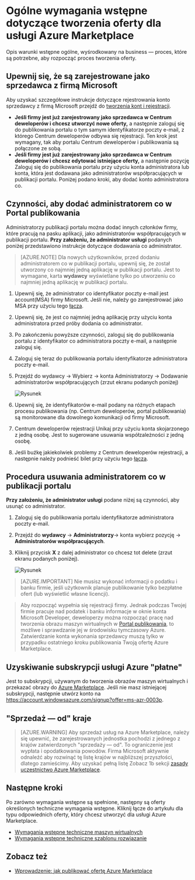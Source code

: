 <properties
   pageTitle="Zarówno wymagania wstępne dotyczące tworzenia oferty dla usługi Azure Marketplace | Microsoft Azure"
   description="Opis wymagań dotyczących tworzenia i wdrażania ofertę Azure Marketplace przez inne osoby do zakupu."
   services="marketplace-publishing"
   documentationCenter=""
   authors="HannibalSII"
   manager="hascipio"
   editor=""/>

<tags
  ms.service="marketplace"
  ms.devlang="na"
  ms.topic="article"
  ms.tgt_pltfrm="Azure"
  ms.workload="na"
  ms.date="08/18/2016"
  ms.author="hascipio"/>

# <a name="general-prerequisites-for-creating-an-offer-for-the-azure-marketplace"></a>Ogólne wymagania wstępne dotyczące tworzenia oferty dla usługi Azure Marketplace
Opis warunki wstępne ogólne, wyśrodkowany na business — proces, które są potrzebne, aby rozpocząć proces tworzenia oferty.

## <a name="ensure-that-you-are-registered-as-a-seller-with-microsoft"></a>Upewnij się, że są zarejestrowane jako sprzedawca z firmą Microsoft
Aby uzyskać szczegółowe instrukcje dotyczące rejestrowania konto sprzedawcy z firmą Microsoft przejdź do [tworzenia kont i rejestracji](marketplace-publishing-accounts-creation-registration.md).

- **Jeśli firmy jest już zarejestrowany jako sprzedawca w Centrum deweloperów i chcesz utworzyć nowe oferty,** a następnie zaloguj się do publikowania portalu o tym samym identyfikatorze poczty e-mail, z którego Centrum deweloperów odbywa się rejestracji. Ten krok jest wymagany, tak aby portalu Centrum deweloperów i publikowania są połączone ze sobą.
- **Jeśli firmy jest już zarejestrowany jako sprzedawca w Centrum deweloperów i chcesz edytować istniejące oferty,** a następnie pozycję Zaloguj się do publikowania portalu przy użyciu konta administratora lub konta, która jest dodawana jako administratorów współpracujących w publikacji portalu. Poniżej podano kroki, aby dodać konto administratora co.

## <a name="steps-to-add-a-co-admin-in-the-publishing-portal"></a>Czynności, aby dodać administratorem co w Portal publikowania
Administratorzy publikacji portalu można dodać innych członków firmy, które pracują na pasku aplikacji, jako administratorów współpracujących w publikacji portalu. **Przy założeniu, że administrator usługi** podanych poniżej przedstawiono instrukcje dotyczące dodawania co administrator.

>[AZURE.NOTE] Dla nowych użytkowników, przed dodaniu administratorem co w publikacji portalu, upewnij się, że został utworzony co najmniej jedną aplikację w publikacji portalu. Jest to wymagane, karta **wydawcy** wyświetlane tylko po utworzeniu co najmniej jedną aplikację w publikacji portalu.

1. Upewnij się, że administrator co identyfikator poczty e-mail jest account(MSA) firmy Microsoft. Jeśli nie, należy go zarejestrować jako MSA przy użyciu tego [łącza](https://signup.live.com/signup?uaid=0089f09ccae94043a0f07c2aaf928831&lic=1).
2. Upewnij się, że jest co najmniej jedną aplikację przy użyciu konta administratora przed próby dodania co administrator.
3. Po zakończeniu powyższe czynności, zaloguj się do publikowania portalu z identyfikator co administratora poczty e-mail, a następnie zaloguj się.
4. Zaloguj się teraz do publikowania portalu identyfikatorze administratora poczty e-mail.
5. Przejdź do wydawcy -> Wybierz -> konta Administratorzy -> Dodawanie administratorów współpracujących (zrzut ekranu podanych poniżej)

    ![Rysunek](media/marketplace-publishing-pre-requisites/imgAddAdmin_05.png)

6. Upewnij się, że identyfikatorów e-mail podany na różnych etapach procesu publikowania (np. Centrum deweloperów, portal publikowania) są monitorowane dla dowolnego komunikacji od firmy Microsoft.
7. Centrum deweloperów rejestracji Unikaj przy użyciu konta skojarzonego z jedną osobę. Jest to sugerowane usuwania współzależności z jedną osobę.
8. Jeśli buźkę jakiekolwiek problemy z Centrum deweloperów rejestracji, a następnie należy podnieść bilet przy użyciu tego [łącza](https://developer.microsoft.com/en-us/windows/support).

## <a name="steps-to-delete-a-co-admin-in-the-publishing-portal"></a>Procedura usuwania administratorem co w publikacji portalu
**Przy założeniu, że administrator usługi** podane niżej są czynności, aby usunąć co administrator.

1. Zaloguj się do publikowania portalu identyfikatorze administratora poczty e-mail.
2. Przejdź do **wydawcy** -> **Administratorzy**-> konta wybierz pozycję -> **Administratorów współpracujących**.
3. Kliknij przycisk **X** z dalej administrator co chcesz tot delete (zrzut ekranu podanych poniżej).

    ![Rysunek](media/marketplace-publishing-pre-requisites/imgDeleteAdmin_03.png)

> [AZURE.IMPORTANT] Nie musisz wykonać informacji o podatku i banku firmie, jeśli użytkownik planuje publikowanie tylko bezpłatne ofert (lub wyświetlić własne licencji).

> Aby rozpocząć wypełnia się rejestracji firmy. Jednak podczas Twojej firmie pracuje nad podatek i banku informacje w oknie konta Microsoft Developer, deweloperzy można rozpocząć pracę nad tworzenia obrazu maszyn wirtualnych w [Portal publikowania](https://publish.windowsazure.com), to możliwe i sprawdzanie jej w środowisku tymczasowy Azure. Zatwierdzanie konta wykonania sprzedawcy muszą tylko w przypadku ostatniego kroku publikowania Twoją ofertę Azure Marketplace.

## <a name="acquire-an-azure-pay-as-you-go-subscription"></a>Uzyskiwanie subskrypcji usługi Azure "płatne"
Jest to subskrypcji, używanym do tworzenia obrazów maszyn wirtualnych i przekazać obrazy do [Azure Marketplace](https://azure.microsoft.com/marketplace/). Jeśli nie masz istniejącej subskrypcji, następnie utwórz konto na https://account.windowsazure.com/signup?offer=ms-azr-0003p.

## <a name="sell-from-countries"></a>"Sprzedaż — od" kraje
> [AZURE.WARNING]
Aby sprzedaż usług na Azure Marketplace, należy się upewnić, że zarejestrowanych jednostka pochodzi z jednego z krajów zatwierdzonych "sprzedaży — od". To ograniczenie jest wypłata i opodatkowania powodów. Firma Microsoft aktywnie odnaleźć aby rozwinąć tę listę krajów w najbliższej przyszłości, dlatego zamieścimy. Aby uzyskać pełną listę Zobacz 1b sekcji [zasady uczestnictwo Azure Marketplace](http://go.microsoft.com/fwlink/?LinkID=526833).

## <a name="next-steps"></a>Następne kroki
Po zarówno wymagania wstępne są spełnione, następny są oferty określonych techniczne wymagania wstępne. Kliknij łącze do artykułu dla typu odpowiednich oferty, który chcesz utworzyć dla usługi Azure Marketplace.

- [Wymagania wstępne techniczne maszyn wirtualnych](marketplace-publishing-vm-image-creation-prerequisites.md)
- [Wymagania wstępne techniczne szablonu rozwiązanie](marketplace-publishing-solution-template-creation-prerequisites.md)

## <a name="see-also"></a>Zobacz też
- [Wprowadzenie: jak publikować ofertę Azure Marketplace](marketplace-publishing-getting-started.md)
